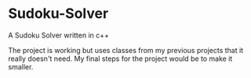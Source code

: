 # Sudoku-Solver
A Sudoku Solver written in c++

The project is working but uses classes from my previous projects that it really doesn't need.
My final steps for the project would be to make it smaller.
